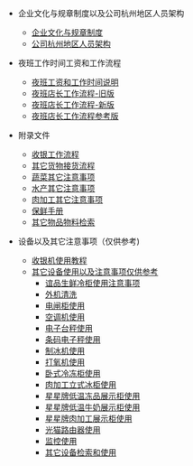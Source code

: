 
- 企业文化与规章制度以及公司杭州地区人员架构

	- [企业文化与规章制度](./initwithmarkdown/common/企业文化与规章制度.md)
	- [公司杭州地区人员架构](./initwithmarkdown/common/公司杭州地区人员架构.md)

- 夜班工作时间工资和工作流程
	- [夜班工资和工作时间说明](./initwithmarkdown/common/夜班工作时间工资和工作流程.md)
	- [夜班店长工作流程-旧版](./initwithmarkdown/common/夜班店长工作流程-旧版.md)
	- [夜班店长工作流程-新版](./initwithmarkdown/common/夜班店长工作流程-新版.md)
	- [夜班店长工作流程参考版](./initwithmarkdown/common/夜班店长工作流程-参考.md)
- 附录文件
	- [收银工作流程](./initwithmarkdown/common/收银工作流程.md)
	- [其它货物接货流程](./initwithmarkdown/common/其它货物接货流程.md)
	- [蔬菜其它注意事项](./initwithmarkdown/common/蔬菜其它注意事项.md)
	- [水产其它注意事项](./initwithmarkdown/common/水产其它注意事项.md)
	- [肉加工其它注意事项](./initwithmarkdown/common/肉加工其它注意事项.md)
	- [保鲜手册](./initwithmarkdown/common/蔬菜保鲜手册.md)
	- [其它物品物料检索](./initwithmarkdown/common/其它物品物料检索.md)

- 设备以及其它注意事项（仅供参考)
 
	- [收银机使用教程](./initwithmarkdown/common/收银机使用教程.md)
	- [其它设备使用以及注意事项仅供参考](./initwithmarkdown/common/其它设备使用以及注意事项.md)
		- [谊品生鲜冷柜使用注意事项](./initwithmarkdown/equipment/谊品生鲜冷柜使用注意事项.md)
		- [外机清洗](./initwithmarkdown/equipment/外机清洗.md)
		- [电闸柜使用](./initwithmarkdown/equipment/电闸柜使用.md)
		- [空调机使用](./initwithmarkdown/equipment/空调机使用.md)
		- [电子台秤使用](./initwithmarkdown/equipment/电子台秤使用.md)
		- [条码电子秤使用](./initwithmarkdown/equipment/条码电子秤使用.md)
		- [制冰机使用](./initwithmarkdown/equipment/制冰机使用.md)
		- [打氧机使用](./initwithmarkdown/equipment/打氧机使用.md)
		- [卧式冷冻柜使用](./initwithmarkdown/equipment/卧式冷冻柜使用.md)
		- [肉加工立式冰柜使用](./initwithmarkdown/equipment/肉加工立式冰柜使用.md)
		- [星星牌低温冻品展示柜使用](./initwithmarkdown/equipment/星星牌低温冻品展示柜使用.md)
		- [星星牌低温牛奶展示柜使用](./initwithmarkdown/equipment/星星牌低温牛奶展示柜使用.md)
		- [星星牌肉加工展示柜使用](./initwithmarkdown/equipment/星星牌肉加工展示柜使用.md)
		- [光猫路由器使用](./initwithmarkdown/equipment/光猫路由器使用.md)
		- [监控使用](./initwithmarkdown/equipment/监控使用.md)
		- [其它设备检索和使用](./initwithmarkdown/equipment/其它设备检索和使用.md)



